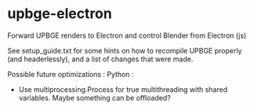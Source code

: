 # upbge-electron
Forward UPBGE renders to Electron and control Blender from Electron (js)

See setup_guide.txt for some hints on how to recompile UPBGE properly (and headerlessly), and a list of changes that were made.

Possible future optimizations : 
Python : 
- Use multiprocessing.Process for true multithreading with shared variables. Maybe something can be offloaded?